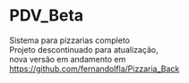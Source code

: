 # PDV_Beta
Sistema para pizzarias completo <br>
Projeto descontinuado para atualização, <br>
nova versão em andamento em https://github.com/fernandolfla/Pizzaria_Back
